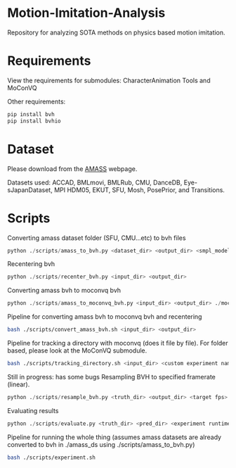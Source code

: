 # Motion-Imitation-Analysis
Repository for analyzing SOTA methods on physics based motion imitation.

# Requirements

View the requirements for submodules: CharacterAnimation Tools and MoConVQ

Other requirements:

```python
pip install bvh
pip install bvhio
```

# Dataset

Please download from the [AMASS](https://amass.is.tue.mpg.de/) webpage.

Datasets used: ACCAD, BMLmovi, BMLRub, CMU, DanceDB, Eye-
sJapanDataset, MPI HDM05, EKUT,
SFU, Mosh, PosePrior, and Transitions.

# Scripts

Converting amass dataset folder (SFU, CMU...etc) to bvh files
```python
python ./scripts/amass_to_bvh.py <dataset_dir> <output_dir> <smpl_model_File>
```

Recentering bvh
```python
python ./scripts/recenter_bvh.py <input_dir> <output_dir>
```

Converting amass bvh to moconvq bvh
```python
python ./scripts/amass_to_moconvq_bvh.py <input_dir> <output_dir> ./moconvq.bvh
```

Pipeline for converting amass bvh to moconvq bvh and recentering

```bash
bash ./scripts/convert_amass_bvh.sh <input_dir> <output_dir>
```

Pipeline for tracking a directory with moconvq (does it file by file).
For folder based, please look at the MoConVQ submodule.
```bash
bash ./scripts/tracking_directory.sh <input_dir> <custom experiment name> <output_dir>
```

Still in progress: has some bugs
Resampling BVH to specified framerate (linear). 
```python
python ./scripts/resample_bvh.py <truth_dir> <output_dir> <target fps>
```

Evaluating results
```python
python ./scripts/evaluate.py <truth_dir> <pred_dir> <experiment runtime json file> <output_csv_file>
```

Pipeline for running the whole thing (assumes amass datasets are already converted to bvh in ./amass_ds using ./scripts/amass_to_bvh.py)
```bash
bash ./scripts/experiment.sh
```